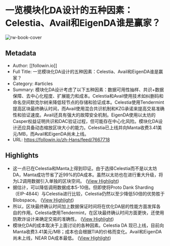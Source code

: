 # 一览模块化DA设计的五种因素：Celestia、Avail和EigenDA谁是赢家？

![rw-book-cover](https://readwise-assets.s3.amazonaws.com/media/uploaded_book_covers/profile_101759/4abfbe1b1cd354d98faf48eee7bf0f43.jpg)

## Metadata
- Author: [[followin.io]]
- Full Title: 一览模块化DA设计的五种因素：Celestia、Avail和EigenDA谁是赢家？
- Category: #articles
- Summary: 模块化DA设计考虑了以下五种因素：数据可用性抽样、共识+数据保障、去中心化程度、扩展能力和成本。Celestia和Avail使用技术如纠删码和命名空间默克尔树来降低轻节点的存储和验证成本。Celestia使用Tendermint提高区块最终确认时间，而Avail使用混合共识机制和KZG承诺来提高交易准确性和验证速度。Avail还具有强大的故障安全机制。EigenDA使用以太坊的Casper权益证明共识和DAC验证过程，但可能存在中心化风险。模块化DA设计还应具备动态缩放区块大小的能力。Celestia已上线并向Manta收费3.41美元/MB，而Avail和EigenDA尚未上线。
- URL: https://followin.io/zh-Hans/feed/7667718

## Highlights
- 这一点已在Celestia和Manta上得到印证。由于选择Celestia而不是以太坊 DA，Manta成功节省了近99%的DA成本。虽然以太坊也在进行重大升级，将为L2调用数据引入单独的区块空间。 ([View Highlight](https://read.readwise.io/read/01hmqy8cbqdbmtqh4mq7azxfex))
- 据估计，可以降低调用数据成本5-10倍。但即使将Proto Dank Sharding（EIP-4844）与Celestia进行比较，Celestia仍然以至少降低50倍的优势胜于Blobspace。 ([View Highlight](https://read.readwise.io/read/01hmqybpw4kp9r13q8979pgzcs))
- 所以，区块最终确认时间加上数据保证时间将在优化DA层的性能方面发挥各自的作用。Celestia使用Tendermint，在区块最终确认时间方面更快，还使用防欺诈设计来确定交易的准确性。 ([View Highlight](https://read.readwise.io/read/01hna6s2a98fjpecssvse0akb0))
- 模块化DA的成本取决于上面讨论的各种因素。Celestia DA 现已上线，目前向 Manta收费3.41美元/MB；成本也会根据TIA的价格而变化。Avail和EigenDA 尚未上线，NEAR DA成本最低。 ([View Highlight](https://read.readwise.io/read/01hna6t2jpb2h62dnd52fmc1tm))
